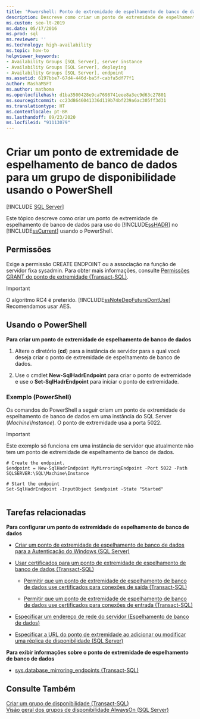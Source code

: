 ```yaml
---
title: 'Powershell: Ponto de extremidade de espelhamento de banco de dados do grupo de disponibilidade'
description: Descreve como criar um ponto de extremidade de espelhamento de banco de dados para um Grupo de Disponibilidade AlwaysOn usando o PowerShell.
ms.custom: seo-lt-2019
ms.date: 05/17/2016
ms.prod: sql
ms.reviewer: ''
ms.technology: high-availability
ms.topic: how-to
helpviewer_keywords:
- Availability Groups [SQL Server], server instance
- Availability Groups [SQL Server], deploying
- Availability Groups [SQL Server], endpoint
ms.assetid: 6197bbe7-67d4-446d-ba5f-cabfa5df77f1
author: MashaMSFT
ms.author: mathoma
ms.openlocfilehash: d1ba3500428e9ca7698741eee8a3ec9d63c27801
ms.sourcegitcommit: cc23d8646041336d119b74bf239a6ac305ff3d31
ms.translationtype: HT
ms.contentlocale: pt-BR
ms.lasthandoff: 09/23/2020
ms.locfileid: "91113079"
---
```

# <a name="create-a-database-mirroring-endpoint-for-an-availability-group-using-powershell"></a>Criar um ponto de extremidade de espelhamento de banco de dados para um grupo de disponibilidade usando o PowerShell
[!INCLUDE [SQL Server](../../../includes/applies-to-version/sqlserver.md)]

  Este tópico descreve como criar um ponto de extremidade de espelhamento de banco de dados para uso do [!INCLUDE[ssHADR](../../../includes/sshadr-md.md)] no [!INCLUDE[ssCurrent](../../../includes/sscurrent-md.md)] usando o PowerShell.  
  

  
##  <a name="permissions"></a><a name="Permissions"></a> Permissões  
 Exige a permissão CREATE ENDPOINT ou a associação na função de servidor fixa sysadmin. Para obter mais informações, consulte [Permissões GRANT do ponto de extremidade &#40;Transact-SQL&#41;](../../../t-sql/statements/grant-endpoint-permissions-transact-sql.md).  

> [!IMPORTANT]  
>  O algoritmo RC4 é preterido. [!INCLUDE[ssNoteDepFutureDontUse](../../../includes/ssnotedepfuturedontuse-md.md)] Recomendamos usar AES.  
  
##  <a name="using-powershell"></a><a name="PowerShellProcedure"></a> Usando o PowerShell  
 **Para criar um ponto de extremidade de espelhamento de banco de dados**  
  
1.  Altere o diretório (**cd**) para a instância de servidor para a qual você deseja criar o ponto de extremidade de espelhamento de banco de dados.  
  
2.  Use o cmdlet **New-SqlHadrEndpoint** para criar o ponto de extremidade e use o **Set-SqlHadrEndpoint** para iniciar o ponto de extremidade.  
  
###  <a name="example-powershell"></a><a name="PShellExample"></a> Exemplo (PowerShell)  
 Os comandos do PowerShell a seguir criam um ponto de extremidade de espelhamento de banco de dados em uma instância do SQL Server (*Machine*\\*Instance*). O ponto de extremidade usa a porta 5022.  
  
> [!IMPORTANT]  
>  Este exemplo só funciona em uma instância de servidor que atualmente não tem um ponto de extremidade de espelhamento de banco de dados.  
  
```  
# Create the endpoint.  
$endpoint = New-SqlHadrEndpoint MyMirroringEndpoint -Port 5022 -Path SQLSERVER:\SQL\Machine\Instance  
  
# Start the endpoint  
Set-SqlHadrEndpoint -InputObject $endpoint -State "Started"  
  
```  
  
##  <a name="related-tasks"></a><a name="RelatedTasks"></a> Tarefas relacionadas  
 **Para configurar um ponto de extremidade de espelhamento de banco de dados**  
  
-   [Criar um ponto de extremidade de espelhamento de banco de dados para a Autenticação do Windows &#40;SQL Server&#41;](../../../database-engine/database-mirroring/create-a-database-mirroring-endpoint-for-windows-authentication-transact-sql.md)  
  
-   [Usar certificados para um ponto de extremidade de espelhamento de banco de dados &#40;Transact-SQL&#41;](../../../database-engine/database-mirroring/use-certificates-for-a-database-mirroring-endpoint-transact-sql.md)  
  
    -   [Permitir que um ponto de extremidade de espelhamento de banco de dados use certificados para conexões de saída &#40;Transact-SQL&#41;](../../../database-engine/database-mirroring/database-mirroring-use-certificates-for-outbound-connections.md)  
  
    -   [Permitir que um ponto de extremidade de espelhamento de banco de dados use certificados para conexões de entrada &#40;Transact-SQL&#41;](../../../database-engine/database-mirroring/database-mirroring-use-certificates-for-inbound-connections.md)  
  
-   [Especificar um endereço de rede do servidor &#40;Espelhamento de banco de dados&#41;](../../../database-engine/database-mirroring/specify-a-server-network-address-database-mirroring.md)  
  
-   [Especificar a URL do ponto de extremidade ao adicionar ou modificar uma réplica de disponibilidade &#40;SQL Server&#41;](../../../database-engine/availability-groups/windows/specify-endpoint-url-adding-or-modifying-availability-replica.md)  
  
 **Para exibir informações sobre o ponto de extremidade de espelhamento de banco de dados**  
  
-   [sys.database_mirroring_endpoints &#40;Transact-SQL&#41;](../../../relational-databases/system-catalog-views/sys-database-mirroring-endpoints-transact-sql.md)  
  
## <a name="see-also"></a>Consulte Também  
 [Criar um grupo de disponibilidade &#40;Transact-SQL&#41;](../../../database-engine/availability-groups/windows/create-an-availability-group-transact-sql.md)   
 [Visão geral dos grupos de disponibilidade AlwaysOn &#40;SQL Server&#41;](../../../database-engine/availability-groups/windows/overview-of-always-on-availability-groups-sql-server.md)  
  
  
